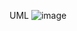 UML
![image](https://user-images.githubusercontent.com/56474558/209448911-f70803a4-4c53-4a2e-8b95-86146599a03d.png)
